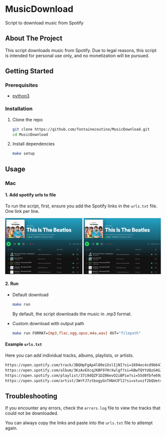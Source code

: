 # MusicDownload

Script to download music from Spotify

## About The Project

This script downloads music from Spotify. Due to legal reasons, this script is intended for personal use only, and no monetization will be pursued.

<!-- GETTING STARTED -->
## Getting Started

### Prerequisites
- [python3](https://www.python.org/downloads/) 

### Installation

1. Clone the repo
   ```sh
   git clone https://github.com/fontainecoutino/MusicDownload.git
   cd MusicDownload
   ```

2. Install dependencies
   ```sh
   make setup
   ```

<!-- USAGE EXAMPLES -->
## Usage


### Mac
#### 1. Add spotify urls to file
To run the script, first, ensure you add the Spotify links in the `urls.txt` file. One link per line. 

<p float="left">
    <img src="img/img1.png" alt="image" width="250" height="auto">
    <img src="img/img1.png" alt="image" width="250" height="auto">
</p>

#### 2. Run
* Default download
    ```sh
    make run
    ```
    By default, the script downloads the music in .mp3 format.

* Custom download with output path
    ```sh
    make run FORMAT={mp3,flac,ogg,opus,m4a,wav} OUT="filepath"
    ```
#### Example `urls.txt`
Here you can add individual tracks, albums, playlists, or artists.
```txt
https://open.spotify.com/track/3BQHpFgAp4l80e1XslIjNI?si=1694ec4cd9b64747
https://open.spotify.com/album/3KzAvEXcqJKBF97HrXwlgf?si=kBwTQYtUQzG4GJO-X5dyqQ
https://open.spotify.com/playlist/37i9dQZF1DZ06evO2iBPiw?si=55d0fbfe69a54668
https://open.spotify.com/artist/3WrFJ7ztbogyGnTHbHJFl2?si=xtuxzf2bQUet4KsMI7Ldwg
```

<!-- USAGE EXAMPLES -->
## Troubleshooting
If you encounter any errors, check the `errors.log` file to view the tracks that could not be downloaded. 

You can always copy the links and paste into the `urls.txt` file to attempt again.
